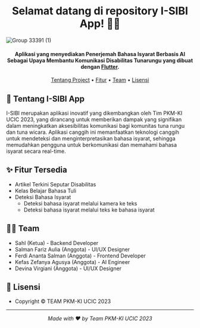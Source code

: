 <h1 align="center">Selamat datang di repository I-SIBI App! 👋🏻</h1>

![Group 33391 (1)](https://github.com/salmanfarizzz/isibiapp/assets/98375213/c96f5c52-6a30-47a2-85d1-a23b5d1af2d5)


<p></p>

<h4 align="center">Aplikasi yang menyediakan Penerjemah Bahasa Isyarat Berbasis AI Sebagai Upaya Membantu Komunikasi Disabilitas Tunarungu yang dibuat dengan <a href="https://flutter.dev/" target="_blank">Flutter</a>.
</h4>

<p></p>

<p align="center">
  <a href="#tentang">Tentang Project</a> •
  <a href="#fitur">Fitur</a> •
  <a href="#team">Team</a> •
  <a href="#lisensi">Lisensi</a>
</p>

<p></p>

<h2 id="tentang">📘 Tentang I-SIBI App</h2>

I-SIBI merupakan aplikasi inovatif yang dikembangkan oleh Tim PKM-KI UCIC 2023, yang dirancang untuk memberikan dampak yang signifikan dalam meningkatkan aksesibilitas komunikasi bagi komunitas tuna rungu dan tuna wicara. Aplikasi canggih ini memanfaatkan teknologi canggih untuk mendeteksi dan menginterpretasikan bahasa isyarat, sehingga memudahkan pengguna untuk berkomunikasi dan memahami bahasa isyarat secara real-time.

<p></p>

<h2 id="fitur">✨ Fitur Tersedia</h2>

- Artikel Terkini Seputar Disabilitas
- Kelas Belajar Bahasa Tuli
- Deteksi Bahasa Isyarat
  - Deteksi bahasa isyarat melalui kamera ke teks
  - Deteksi bahasa isyarat melalui teks ke bahasa isyarat
<p></p>

<h2 id="fitur">👨‍💻 Team</h2>

- Sahl (Ketua) - Backend Developer
- Salman Fariz Aulia (Anggota) - UI/UX Designer
- Ferdi Ananta Salman (Anggota) - Frontend Developer
- Kefas Zefanya Agusya (Anggota) - AI Engineer
- Devina Virgiani (Anggota) - UI/UX Designer

<h2 id="lisensi">📝 Lisensi</h2>

- Copyright © TEAM PKM-KI UCIC 2023

---

*<p align="center">Made with ❤ by Team PKM-KI UCIC 2023</p>*
